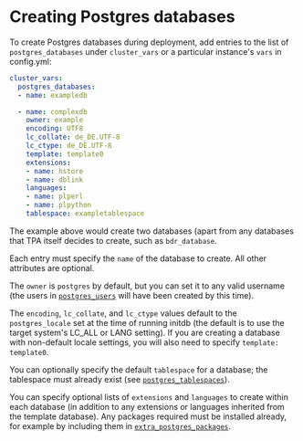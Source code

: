 # Creating Postgres databases

To create Postgres databases during deployment, add entries to the list
of `postgres_databases` under `cluster_vars` or a particular
instance's `vars` in config.yml:

```yaml
cluster_vars:
  postgres_databases:
  - name: exampledb

  - name: complexdb
    owner: example
    encoding: UTF8
    lc_collate: de_DE.UTF-8
    lc_ctype: de_DE.UTF-8
    template: template0
    extensions:
    - name: hstore
    - name: dblink
    languages:
    - name: plperl
    - name: plpython
    tablespace: exampletablespace
```

The example above would create two databases (apart from any databases
that TPA itself decides to create, such as `bdr_database`.

Each entry must specify the `name` of the database to create. All
other attributes are optional.

The `owner` is `postgres` by default, but you can set it to any
valid username (the users in [`postgres_users`](postgres_users.md)
will have been created by this time).

The `encoding`, `lc_collate`, and `lc_ctype` values default to the
`postgres_locale` set at the time of running initdb (the default is to
use the target system's LC_ALL or LANG setting). If you are creating a
database with non-default locale settings, you will also need to specify
`template: template0`.

You can optionally specify the default `tablespace` for a database; the
tablespace must already exist
(see [`postgres_tablespaces`](postgres_tablespaces.md)).

You can specify optional lists of `extensions` and `languages` to create
within each database (in addition to any extensions or languages
inherited from the template database). Any packages required must be
installed already, for example by including them in
[`extra_postgres_packages`](postgres_installation_method_pkg.md).
